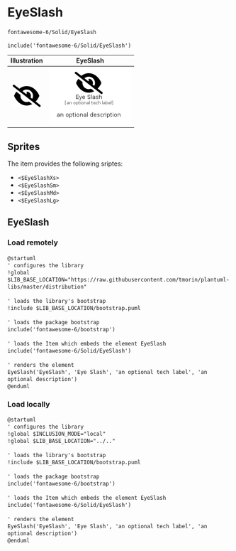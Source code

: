 # EyeSlash


```text
fontawesome-6/Solid/EyeSlash
```

```text
include('fontawesome-6/Solid/EyeSlash')
```



| Illustration | EyeSlash |
| :---: | :---: |
| ![illustration for Illustration](../../fontawesome-6/Solid/EyeSlash.png) | ![illustration for EyeSlash](../../fontawesome-6/Solid/EyeSlash.Local.png) |



## Sprites
The item provides the following sriptes:

- `<$EyeSlashXs>`
- `<$EyeSlashSm>`
- `<$EyeSlashMd>`
- `<$EyeSlashLg>`





## EyeSlash

### Load remotely
```plantuml
@startuml
' configures the library
!global $LIB_BASE_LOCATION="https://raw.githubusercontent.com/tmorin/plantuml-libs/master/distribution"

' loads the library's bootstrap
!include $LIB_BASE_LOCATION/bootstrap.puml

' loads the package bootstrap
include('fontawesome-6/bootstrap')

' loads the Item which embeds the element EyeSlash
include('fontawesome-6/Solid/EyeSlash')

' renders the element
EyeSlash('EyeSlash', 'Eye Slash', 'an optional tech label', 'an optional description')
@enduml
```

### Load locally
```plantuml
@startuml
' configures the library
!global $INCLUSION_MODE="local"
!global $LIB_BASE_LOCATION="../.."

' loads the library's bootstrap
!include $LIB_BASE_LOCATION/bootstrap.puml

' loads the package bootstrap
include('fontawesome-6/bootstrap')

' loads the Item which embeds the element EyeSlash
include('fontawesome-6/Solid/EyeSlash')

' renders the element
EyeSlash('EyeSlash', 'Eye Slash', 'an optional tech label', 'an optional description')
@enduml
```

